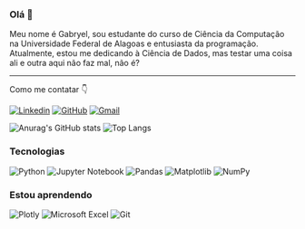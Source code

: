 ### Olá 👋
Meu nome é Gabryel, sou estudante do curso de Ciência da Computação na Universidade Federal de Alagoas e entusiasta da programação. Atualmente, estou me dedicando à Ciência de Dados, mas testar uma coisa ali e outra aqui não faz mal, não é?

---
Como me contatar 👇

[![Linkedin](https://img.shields.io/badge/LinkedIn-0077B5?style=for-the-badge&logo=linkedin&logoColor=white)](https://www.linkedin.com/in/gabryeladriano/)
[![GitHub](https://img.shields.io/badge/GitHub-100000?style=for-the-badge&logo=github&logoColor=white)](https://github.com/byelde)
[![Gmail](https://img.shields.io/badge/Gmail-D14836?style=for-the-badge&logo=gmail&logoColor=white)](<mailto:byelpessoal@gmail.com>)

![Anurag's GitHub stats](https://github-readme-stats.vercel.app/api?username=byelde&show_icons=true&theme=holi&show_icons=true)
![Top Langs](https://github-readme-stats.vercel.app/api/top-langs/?username=byelde&hide_progress=true&theme=holi)

### Tecnologias
![Python](https://img.shields.io/badge/python-3670A0?style=for-the-badge&logo=python&logoColor=ffdd54)
![Jupyter Notebook](https://img.shields.io/badge/jupyter-%23FA0F00.svg?style=for-the-badge&logo=jupyter&logoColor=white)
![Pandas](https://img.shields.io/badge/pandas-%23150458.svg?style=for-the-badge&logo=pandas&logoColor=white)
![Matplotlib](https://img.shields.io/badge/Matplotlib-%23ffffff.svg?style=for-the-badge&logo=Matplotlib&logoColor=black)
![NumPy](https://img.shields.io/badge/numpy-%23013243.svg?style=for-the-badge&logo=numpy&logoColor=white)

### Estou aprendendo
![Plotly](https://img.shields.io/badge/Plotly-%233F4F75.svg?style=for-the-badge&logo=plotly&logoColor=white)
![Microsoft Excel](https://img.shields.io/badge/Microsoft_Excel-217346?style=for-the-badge&logo=microsoft-excel&logoColor=white)
![Git](https://img.shields.io/badge/git-%23F05033.svg?style=for-the-badge&logo=git&logoColor=white)

